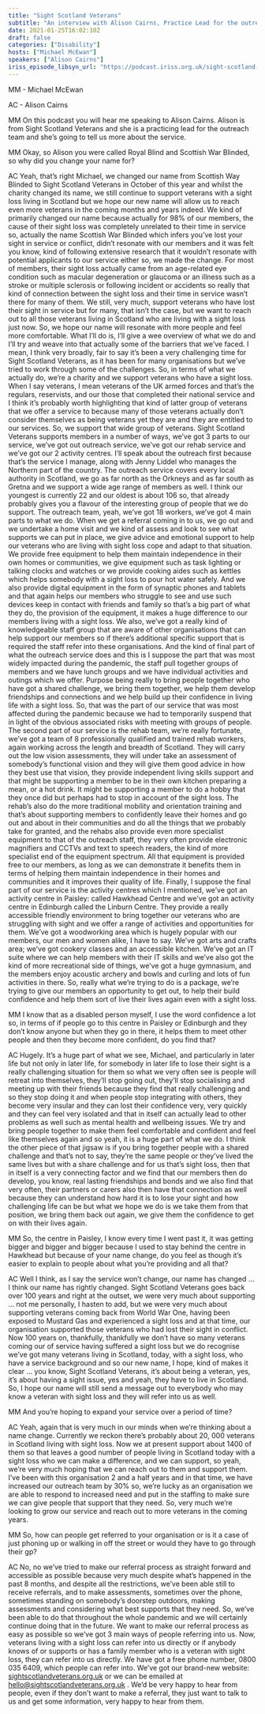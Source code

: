 ```yaml
---
title: "Sight Scotland Veterans"
subtitle: "An interview with Alison Cairns, Practice Lead for the outreach team"
date: 2021-01-25T16:02:10Z
draft: false
categories: ["Disability"]
hosts: ["Michael McEwan"]
speakers: ["Alison Cairns"]
iriss_episode_libsyn_url: "https://podcast.iriss.org.uk/sight-scotland-veterans"
---
```


MM - Michael McEwan

AC - Alison Cairns

MM On this podcast you will hear me speaking to Alison Cairns. Alison is from Sight Scotland Veterans and she is a practicing lead for the outreach team and she’s going to tell us more about the service.

MM Okay, so Alison you were called Royal Blind and Scottish War Blinded, so why did you change your name for?

AC Yeah, that’s right Michael, we changed our name from Scottish Way Blinded to Sight Scotland Veterans in October of this year and whilst the charity changed its name, we still continue to support veterans with a sight loss living in Scotland but we hope our new name will allow us to reach even more veterans in the coming months and years indeed. We kind of primarily changed our name because actually for 98% of our members, the cause of their sight loss was completely unrelated to their time in service so, actually the name Scottish War Blinded which infers you’ve lost your sight in service or conflict, didn’t resonate with our members and it was felt you know, kind of following extensive research that it wouldn’t resonate with potential applicants to our service either so, we made the change. For most of members, their sight loss actually came from an age-related eye condition such as macular degeneration or glaucoma or an illness such as a stroke or multiple sclerosis or following incident or accidents so really that kind of connection between the sight loss and their time in service wasn’t there for many of them. We still, very much, support veterans who have lost their sight in service but for many, that isn’t the case, but we want to reach out to all those veterans living in Scotland who are living with a sight loss just now. So, we hope our name will resonate with more people and feel more comfortable. What I’ll do is, I’ll give a wee overview of what we do and I’ll try and weave into that actually some of the barriers that we’ve faced. I mean, I think very broadly, fair to say it’s been a very challenging time for Sight Scotland Veterans, as it has been for many organisations but we’ve tried to work through some of the challenges. So, in terms of what we actually do, we’re a charity and we support veterans who have a sight loss. When I say veterans, I mean veterans of the UK armed forces and that’s the regulars, reservists, and our those that completed their national service and I think it’s probably worth highlighting that kind of latter group of veterans that we offer a service to because many of those veterans actually don’t consider themselves as being veterans yet they are and they are entitled to our services. So, we support that wide group of veterans. Sight Scotland Veterans supports members in a number of ways, we’ve got 3 parts to our service, we’ve got out outreach service, we’ve got our rehab service and we’ve got our 2 activity centres. I’ll speak about the outreach first because that’s the service I manage, along with Jenny Liddel who manages the Northern part of the country. The outreach service covers every local authority in Scotland, we go as far north as the Orkneys and as far south as Gretna and we support a wide age range of members as well. I think our youngest is currently 22 and our oldest is about 106 so, that already probably gives you a flavour of the interesting group of people that we do support. The outreach team, yeah, we’ve got 18 workers, we’ve got 4 main parts to what we do. When we get a referral coming in to us, we go out and we undertake a home visit and we kind of assess and look to see what supports we can put in place, we give advice and emotional support to help our veterans who are living with sight loss cope and adapt to that situation. We provide free equipment to help them maintain independence in their own homes or communities, we give equipment such as task lighting or talking clocks and watches or we provide cooking aides such as kettles which helps somebody with a sight loss to pour hot water safely. And we also provide digital equipment in the form of synaptic phones and tablets and that again helps our members who struggle to see and use such devices keep in contact with friends and family so that’s a big part of what they do, the provision of the equipment, it makes a huge difference to our members living with a sight loss. We also, we’ve got a really kind of knowledgeable staff group that are aware of other organisations that can help support our members so if there’s additional specific support that is required the staff refer into these organisations. And the kind of final part of what the outreach service does and this is I suppose the part that was most widely impacted during the pandemic, the staff pull together groups of members and we have lunch groups and we have individual activities and outings which we offer. Purpose being really to bring people together who have got a shared challenge, we bring them together, we help them develop friendships and connections and we help build up their confidence in living life with a sight loss. So, that was the part of our service that was most affected during the pandemic because we had to temporarily suspend that in light of the obvious associated risks with meeting with groups of people. The second part of our service is the rehab team, we’re really fortunate, we’ve got a team of 8 professionally qualified and trained rehab workers, again working across the length and breadth of Scotland. They will carry out the low vision assessments, they will under take an assessment of somebody’s functional vision and they will give them good advice in how they best use that vision, they provide independent living skills support and that might be supporting a member to be in their own kitchen preparing a mean, or a hot drink. It might be supporting a member to do a hobby that they once did but perhaps had to stop in account of the sight loss. The rehab’s also do the more traditional mobility and orientation training and that’s about supporting members to confidently leave their homes and go out and about in their communities and do all the things that we probably take for granted, and the rehabs also provide even more specialist equipment to that of the outreach staff, they very often provide electronic magnifiers and CCTVs and text to speech readers, the kind of more specialist end of the equipment spectrum. All that equipment is provided free to our members, as long as we can demonstrate it benefits them in terms of helping them maintain independence in their homes and communities and it improves their quality of life. Finally, I suppose the final part of our service is the activity centres which I mentioned, we’ve got an activity centre in Paisley: called Hawkhead Centre and we’ve got an activity centre in Edinburgh called the Linburn Centre. They provide a really accessible friendly environment to bring together our veterans who are struggling with sight and we offer a range of activities and opportunities for them. We’ve got a woodworking area which is hugely popular with our members, our men and women alike, I have to say. We’ve got arts and crafts area; we’ve got cookery classes and an accessible kitchen. We’ve got an IT suite where we can help members with their IT skills and we’ve also got the kind of more recreational side of things, we’ve got a huge gymnasium, and the members enjoy acoustic archery and bowls and curling and lots of fun activities in there. So, really what we’re trying to do is a package, we’re trying to give our members an opportunity to get out, to help their build confidence and help them sort of live their lives again even with a sight loss.

MM I know that as a disabled person myself, I use the word confidence a lot so, in terms of if people go to this centre in Paisley or Edinburgh and they don’t know anyone but when they go in there, it helps them to meet other people and then they become more confident, do you find that?

AC Hugely. It’s a huge part of what we see, Michael, and particularly in later life but not only in later life, for somebody in later life to lose their sight is a really challenging situation for them so what we very often see is people will retreat into themselves, they’ll stop going out, they’ll stop socialising and meeting up with their friends because they find that really challenging and so they stop doing it and when people stop integrating with others, they become very insular and they can lost their confidence very, very quickly and they can feel very isolated and that in itself can actually lead to other problems as well such as mental health and wellbeing issues. We try and bring people together to make them feel comfortable and confident and feel like themselves again and so yeah, it is a huge part of what we do. I think the other piece of that jigsaw is if you bring together people with a shared challenge and that’s not to say, they’re the same people or they’ve lived the same lives but with a share challenge and for us that’s sight loss, then that in itself is a very connecting factor and we find that our members then do develop, you know, real lasting friendships and bonds and we also find that very often, their partners or carers also then have that connection as well because they can understand how hard it is to lose your sight and how challenging life can be but what we hope we do is we take them from that position, we bring them back out again, we give them the confidence to get on with their lives again.

MM So, the centre in Paisley, I know every time I went past it, it was getting bigger and bigger and bigger because I used to stay behind the centre in Hawkhead but because of your name change, do you feel as though it’s easier to explain to people about what you’re providing and all that?

AC Well I think, as I say the service won’t change, our name has changed … I think our name has rightly changed. Sight Scotland Veterans goes back over 100 years and right at the outset, we were very much about supporting … not me personally, I hasten to add, but we were very much about supporting veterans coming back from World War One, having been exposed to Mustard Gas and experienced a sight loss and at that time, our organisation supported those veterans who had lost their sight in conflict. Now 100 years on, thankfully, thankfully we don’t have so many veterans coming our of service having suffered a sight loss but we do recognise we’ve got many veterans living in Scotland, today, with a sight loss, who have a service background and so our new name, I hope, kind of makes it clear … you know, Sight Scotland Veterans, it’s about being a veteran, yes, it’s about having a sight issue, yes and yeah, they have to live in Scotland. So, I hope our name will still send a message out to everybody who may know a veteran with sight loss and they will refer into us as well.

MM And you’re hoping to expand your service over a period of time?

AC Yeah, again that is very much in our minds when we’re thinking about a name change. Currently we reckon there’s probably about 20, 000 veterans in Scotland living with sight loss. Now we at present support about 1400 of them so that leaves a good number of people living in Scotland today with a sight loss who we can make a difference, and we can support, so yeah, we’re very much hoping that we can reach out to them and support them. I’ve been with this organisation 2 and a half years and in that time, we have increased our outreach team by 30% so, we’re lucky as an organisation we are able to respond to increased need and put in the staffing to make sure we can give people that support that they need. So, very much we’re looking to grow our service and reach out to more veterans in the coming years.

MM So, how can people get referred to your organisation or is it a case of just phoning up or walking in off the street or would they have to go through their gp?

AC No, no we’ve tried to make our referral process as straight forward and accessible as possible because very much despite what’s happened in the past 8 months, and despite all the restrictions, we’ve been able still to receive referrals, and to make assessments, sometimes over the phone, sometimes standing on somebody’s doorstep outdoors, making assessments and considering what best supports that they need. So, we’ve been able to do that throughout the whole pandemic and we will certainly continue doing that in the future. We want to make our referral process as easy as possible so we’ve got 3 main ways of people referring into us. Now, veterans living with a sight loss can refer into us directly or if anybody knows of or supports or has a family member who is a veteran with sight loss, they can refer into us directly. We have got a free phone number, 0800 035 6409, which people can refer into. We’ve got our brand-new website: [sightscotlandveterans.org.uk](https://sightscotland.org.uk/veterans) or we can be emailed at [hello@sightscotlandveterans.org.uk](mailto:hello@sightscotlandveterans.org.uk) . We’d be very happy to hear from people, even if they don’t want to make a referral, they just want to talk to us and get some information, very happy to hear from them.